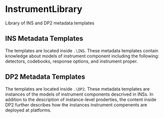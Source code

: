 # InstrumentLibrary
Library of INS and DP2 metadata templates

## INS Metadata Templates

The templates are located inside `.\INS`. These metadata templates contain knowledge about models of instrument component including the following: detectors, codebooks, response options, and instrument proper. 

## DP2 Metadata Templates

The templates are located inside `.\DP2`. These metadata templates are instances of the models of instrument components descrived in INSs. In addition to the description of instance-level proderties, the content inside DP2 further describes how the instances instrument compenents are deployed at platforms.  